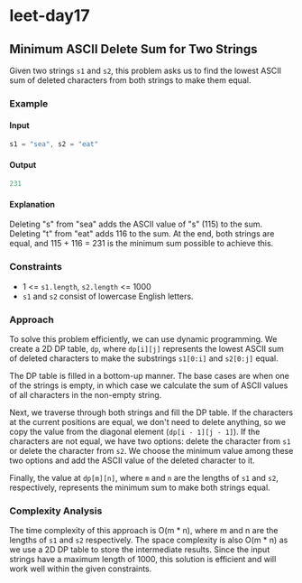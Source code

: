 # leet-day17

## Minimum ASCII Delete Sum for Two Strings

Given two strings `s1` and `s2`, this problem asks us to find the lowest ASCII sum of deleted characters from both strings to make them equal.

### Example

#### Input

```cpp
s1 = "sea", s2 = "eat"
```

#### Output

```cpp
231
```

#### Explanation

Deleting "s" from "sea" adds the ASCII value of "s" (115) to the sum. Deleting "t" from "eat" adds 116 to the sum. At the end, both strings are equal, and 115 + 116 = 231 is the minimum sum possible to achieve this.

### Constraints

- 1 <= `s1.length`, `s2.length` <= 1000
- `s1` and `s2` consist of lowercase English letters.

### Approach

To solve this problem efficiently, we can use dynamic programming. We create a 2D DP table, `dp`, where `dp[i][j]` represents the lowest ASCII sum of deleted characters to make the substrings `s1[0:i]` and `s2[0:j]` equal.

The DP table is filled in a bottom-up manner. The base cases are when one of the strings is empty, in which case we calculate the sum of ASCII values of all characters in the non-empty string.

Next, we traverse through both strings and fill the DP table. If the characters at the current positions are equal, we don't need to delete anything, so we copy the value from the diagonal element (`dp[i - 1][j - 1]`). If the characters are not equal, we have two options: delete the character from `s1` or delete the character from `s2`. We choose the minimum value among these two options and add the ASCII value of the deleted character to it.

Finally, the value at `dp[m][n]`, where `m` and `n` are the lengths of `s1` and `s2`, respectively, represents the minimum sum to make both strings equal.

### Complexity Analysis

The time complexity of this approach is O(m * n), where m and n are the lengths of `s1` and `s2` respectively. The space complexity is also O(m * n) as we use a 2D DP table to store the intermediate results. Since the input strings have a maximum length of 1000, this solution is efficient and will work well within the given constraints.
